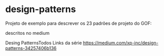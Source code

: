 # design-patterns

Projeto de exemplo para descrever os 23 padrões de projeto do GOF:

descritos no medium

Desing PatternsTodos Links da série
https://medium.com/xp-inc/design-patterns-34257406b136
